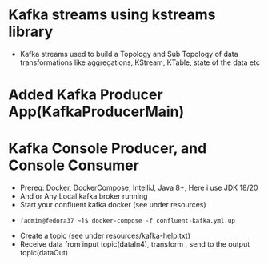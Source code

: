 # Kafka streams using kstreams library

- Kafka streams used to build a Topology and Sub Topology of data transformations 
like aggregations, KStream, KTable, state of the data etc
# Added Kafka Producer App(KafkaProducerMain)
# Kafka Console Producer, and Console Consumer 

-    Prereq: Docker, DockerCompose, IntelliJ, Java 8+, Here i use JDK 18/20
-    And or Any Local kafka broker running
-    Start your confluent kafka docker (see under resources)
-     [admin@fedora37 ~]$ docker-compose -f confluent-kafka.yml up 
-    Create a topic (see under resources/kafka-help.txt)
-    Receive data from input topic(dataIn4), transform , send to the output topic(dataOut)



